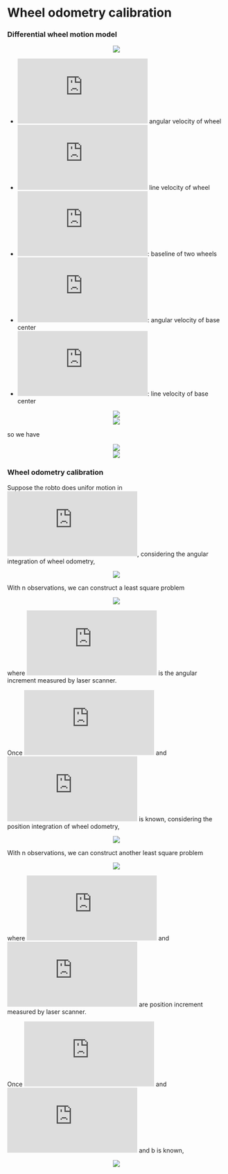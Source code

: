 # Wheel odometry calibration
### Differential wheel motion model
<div align=center><img src = ./doc/motion_model1.png></div>

+ ![](https://latex.codecogs.com/gif.latex?%5Comega_R%2C%5Comega_L%3A) angular velocity of wheel  
+ ![](https://latex.codecogs.com/gif.latex?v_R%2Cv_L%3A) line velocity of wheel  
+ ![](https://latex.codecogs.com/gif.latex?b%3D2d): baseline of two wheels  
+ ![](https://latex.codecogs.com/gif.latex?%5Comega): angular velocity of base center
+ ![](https://latex.codecogs.com/gif.latex?v): line velocity of base center

<div align=center><img src = ./doc/motion_model3.png></div>
<div align=center><img src = ./doc/motion_model2.png></div>

so we have
<div align=center><img src = ./doc/calibr1.png></div>
<div align=center><img src = ./doc/calibr2.png></div>



### Wheel odometry calibration

Suppose the robto does unifor motion in ![](https://latex.codecogs.com/gif.latex?%5CDelta%20t), considering the angular integration of wheel odometry,
<div align=center><img src = ./doc/calibr3.png></div>

With n observations, we can construct a least square problem
<div align=center><img src = ./doc/calibr4.png></div>

where ![](https://latex.codecogs.com/gif.latex?S_%7B%5Ctheta%7D) is the angular increment measured by laser scanner.

Once ![](https://latex.codecogs.com/gif.latex?J_%7B21%7D) and ![](https://latex.codecogs.com/gif.latex?J_%7B22%7D) is known, considering the position integration of wheel odometry,
<div align=center><img src = ./doc/calibr5.png></div>

With n observations, we can construct another least square problem
<div align=center><img src = ./doc/calibr6.png></div>

where ![](https://latex.codecogs.com/gif.latex?s_%7Bx%7D) and ![](https://latex.codecogs.com/gif.latex?s_%7By%7D) are position increment measured by laser scanner.

Once ![](https://latex.codecogs.com/gif.latex?J_%7B21%7D) and ![](https://latex.codecogs.com/gif.latex?J_%7B22%7D) and b is known,
<div align=center><img src = ./doc/calibr7.png></div>
